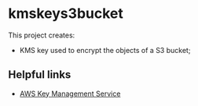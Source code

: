 # kmskeys3bucket

This project creates:
- KMS key used to encrypt the objects of a S3 bucket;

## Helpful links

- [AWS Key Management Service][1]

[1]: https://docs.aws.amazon.com/kms/latest/developerguide/overview.html